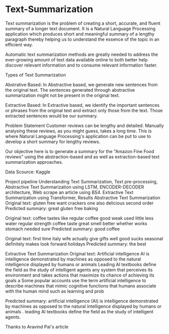 # Text-Summarization

Text summarization is the problem of creating a short, accurate, and fluent summary of a longer text document. It is a Natural Language Processing application which produces short and meaningful summary of a lengthy paragraph thereby helping us to understand the essence of the topic in an efficient way.

Automatic text summarization methods are greatly needed to address the ever-growing amount of text data available online to both better help discover relevant information and to consume relevant information faster.

Types of Text Summarization

Abstrative Based: In Abstractive based, we generate new sentences from the original text. The sentences generated through abstractive summarization might not be present in the original text.

Extractive Based: In Extractive based, we identify the important sentences or phrases from the original text and extract only those from the text. Those extracted sentences would be our summary.

Problem Statement
Customer reviews can be lengthy and detailed. Manually analysing these reviews, as you might guess, takes a long time. This is where Natural Language Processing's application can be put to use to develop a short summary for lengthy reviews.

Our objective here is to generate a summary for the "Amazon Fine Food reviews" using the abstraction-based and as well as extraction-based text summarization approaches.

Data Scource: Kaggle

Project pipeline
Understanding Text Summarization,
Text pre-processing,
Abstractive Text Summarization using LSTM, ENCODER-DECODER architecture,
Web scrape an article using BS4.
Extractive Text Summarization using Transformer,
Results
Abstractive Text Summarization
Original text: gluten free want crackers one also delicious second order
Predicted summary: great gluten free baking

Original text: coffee tastes like regular coffee good weak used little less water regular strength coffee taste great smell better whether works stomach needed sure
Predicted summary: good coffee

Original text: first time italy wife actually give gifts well good sucks seasonal definitely makes look forward holidays
Predicted summary: the best

Extractive Text Summarization
Original text:
Artificial intelligence AI is intelligence demonstrated by machines as opposed to the natural intelligence displayed by humans or animals Leading AI textbooks define the field as the study of intelligent agents any system that perceives its environment and takes actions that maximize its chance of achieving its goals a Some popular accounts use the term artificial intelligence to describe machines that mimic cognitive functions that humans associate with the human mind such as learning and prob

Predicted summary:
artificial intelligence (AI) is intelligence demonstrated by machines as opposed to the natural intelligence displayed by humans or animals . leading AI textbooks define the field as the study of intelligent agents.

Thanks to Aravind Pai's article
